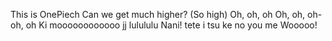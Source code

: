 This is OnePiech
Can we get much higher? (So high)
Oh, oh, oh
Oh, oh, oh-oh, oh
Ki moooooooooooo
jj lulululu
Nani!
tete
i tsu ke no you me Wooooo!
